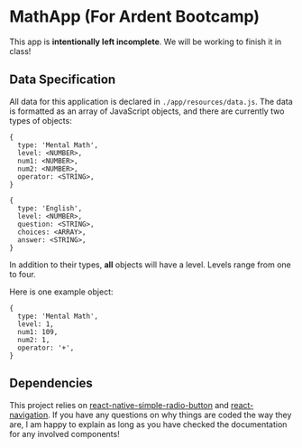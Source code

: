 # MathApp (For Ardent Bootcamp)

This app is **intentionally left incomplete**. We will be working to finish it
in class!

## Data Specification

All data for this application is declared in `./app/resources/data.js`. The data
is formatted as an array of JavaScript objects, and there are currently two
types of objects:

```
{
  type: 'Mental Math',
  level: <NUMBER>,
  num1: <NUMBER>,
  num2: <NUMBER>,
  operator: <STRING>,
}
```

```
{
  type: 'English',
  level: <NUMBER>,
  question: <STRING>,
  choices: <ARRAY>,
  answer: <STRING>,
}
```

In addition to their types, **all** objects will have a level. Levels range from
one to four.

Here is one example object:

```
{
  type: 'Mental Math',
  level: 1,
  num1: 109,
  num2: 1,
  operator: '+',
}
```

## Dependencies

This project relies on [react-native-simple-radio-button][1] and
[react-navigation][2]. If you have any questions on why things are coded the way
they are, I am happy to explain as long as you have checked the documentation
for any involved components!

[1]: https://github.com/moschan/react-native-simple-radio-button
[2]: https://reactnavigation.org/docs/intro/